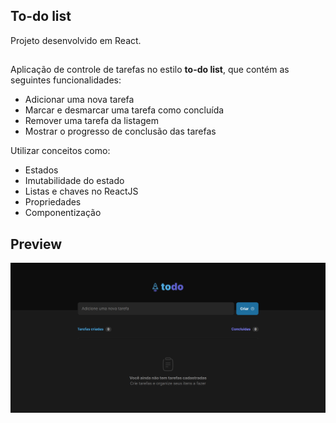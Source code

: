## To-do list

Projeto desenvolvido em React.

##
Aplicação de controle de tarefas no estilo **to-do list**, que contém as seguintes funcionalidades:

- Adicionar uma nova tarefa
- Marcar e desmarcar uma tarefa como concluída
- Remover uma tarefa da listagem
- Mostrar o progresso de conclusão das tarefas

Utilizar conceitos como:

- Estados
- Imutabilidade do estado
- Listas e chaves no ReactJS
- Propriedades
- Componentização

## Preview

![](./src/assets/preview-to-do.png)
